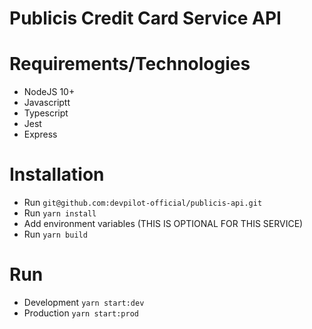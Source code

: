 # Publicis Credit Card Service API

# Requirements/Technologies
-	NodeJS 10+
-   Javascriptt
-   Typescript
-   Jest
-   Express

# Installation
-  Run `git@github.com:devpilot-official/publicis-api.git`
-  Run `yarn install`
-  Add environment variables (THIS IS OPTIONAL FOR THIS SERVICE)
-  Run `yarn build`

# Run
-   Development `yarn start:dev`
-   Production `yarn start:prod`